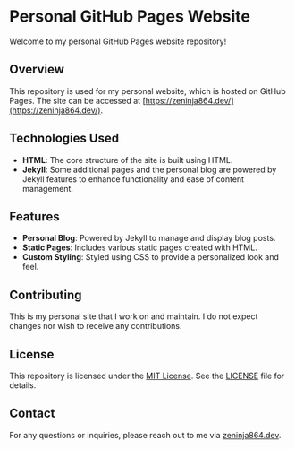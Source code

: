 # Personal GitHub Pages Website

Welcome to my personal GitHub Pages website repository!

## Overview

This repository is used for my personal website, which is hosted on GitHub Pages. The site can be accessed at [https://zeninja864.dev/](https://zeninja864.dev/).

## Technologies Used

- **HTML**: The core structure of the site is built using HTML.
- **Jekyll**: Some additional pages and the personal blog are powered by Jekyll features to enhance functionality and ease of content management.

## Features

- **Personal Blog**: Powered by Jekyll to manage and display blog posts.
- **Static Pages**: Includes various static pages created with HTML.
- **Custom Styling**: Styled using CSS to provide a personalized look and feel.

## Contributing

This is my personal site that I work on and maintain. I do not expect changes nor wish to receive any contributions.

## License

This repository is licensed under the [MIT License](LICENSE). See the [LICENSE](LICENSE) file for details.

## Contact

For any questions or inquiries, please reach out to me via [zeninja864.dev](https://zeninja864.dev/).

